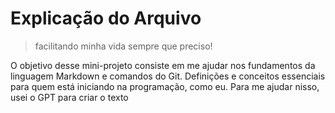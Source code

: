 # Explicação do Arquivo
> facilitando minha vida sempre que preciso!

O objetivo desse mini-projeto consiste em me ajudar nos fundamentos da linguagem Markdown e comandos do Git. Definições e conceitos essenciais para quem está iniciando na programação, como eu.
Para me ajudar nisso, usei o GPT para criar o texto
